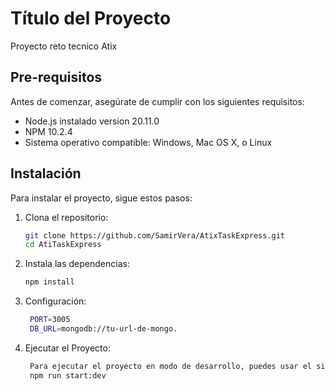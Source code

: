 # Título del Proyecto

Proyecto reto tecnico Atix
## Pre-requisitos

Antes de comenzar, asegúrate de cumplir con los siguientes requisitos:
- Node.js instalado version 20.11.0
- NPM 10.2.4
- Sistema operativo compatible: Windows, Mac OS X, o Linux

## Instalación

Para instalar el proyecto, sigue estos pasos:

1. Clona el repositorio:
   ```bash
   git clone https://github.com/SamirVera/AtixTaskExpress.git
   cd AtiTaskExpress
2. Instala las dependencias:
   ```bash
   npm install
3. Configuración:
   ```bash
    PORT=3005
    DB_URL=mongodb://tu-url-de-mongo.
4. Ejecutar el Proyecto:
   ```bash
    Para ejecutar el proyecto en modo de desarrollo, puedes usar el siguiente comando:
    npm run start:dev




